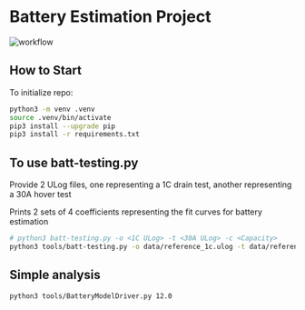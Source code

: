 # Battery Estimation Project

![workflow](https://github.com/tonysamaritano/ulog-battery-est/actions/workflows/batlib.yaml/badge.svg)
## How to Start

To initialize repo:

```bash
python3 -m venv .venv
source .venv/bin/activate
pip3 install --upgrade pip
pip3 install -r requirements.txt
```

## To use batt-testing.py

Provide 2 ULog files, one representing a 1C drain test, another representing a 30A hover test

Prints 2 sets of 4 coefficients representing the fit curves for battery estimation

```bash
# python3 batt-testing.py -o <1C ULog> -t <30A ULog> -c <Capacity>
python3 tools/batt-testing.py -o data/reference_1c.ulog -t data/reference_30a.ulog
```

## Simple analysis

```bash
python3 tools/BatteryModelDriver.py 12.0
```